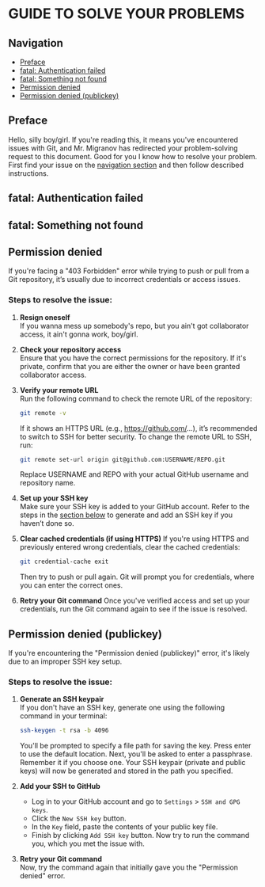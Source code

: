 # GUIDE TO SOLVE YOUR PROBLEMS

## Navigation

- [Preface](#preface)
- [fatal: Authentication failed](#fatal-authentication-failed)
- [fatal: Something not found](#fatal-something-not-found)
- [Permission denied](#permission-denied)
- [Permission denied (publickey)](#permission-denied-publickey)

## Preface

Hello, silly boy/girl. If you're reading this, it means you've encountered issues with Git, and Mr. Migranov has redirected your problem-solving request to this document. Good for you I know how to resolve your problem. First find your issue on the [navigation section](#navigation) and then follow described instructions.

## fatal: Authentication failed


## fatal: Something not found


## Permission denied

If you're facing a "403 Forbidden" error while trying to push or pull from a Git repository, it’s usually due to incorrect credentials or access issues.

### Steps to resolve the issue:

1.  **Resign oneself**  
    If you wanna mess up somebody's repo, but you ain't got collaborator access, it ain't gonna work, boy/girl.

2.  **Check your repository access**  
    Ensure that you have the correct permissions for the repository. If it's private, confirm that you are either the owner or have been granted collaborator access.

3.  **Verify your remote URL**  
    Run the following command to check the remote URL of the repository:
    ``` sh
    git remote -v
    ```
    If it shows an HTTPS URL (e.g., https://github.com/...), it’s recommended to switch to SSH for better security. To change the remote URL to SSH, run:
    ``` sh
    git remote set-url origin git@github.com:USERNAME/REPO.git
    ```
    Replace USERNAME and REPO with your actual GitHub username and repository name.

4.  **Set up your SSH key**  
    Make sure your SSH key is added to your GitHub account. Refer to the steps in the [section below](#permission-denied-publickey) to generate and add an SSH key if you haven’t done so.

5.  **Clear cached credentials (if using HTTPS)**
    If you're using HTTPS and previously entered wrong credentials, clear the cached credentials:
    ``` sh
    git credential-cache exit
    ```
    Then try to push or pull again. Git will prompt you for credentials, where you can enter the correct ones.

6.  **Retry your Git command**
    Once you've verified access and set up your credentials, run the Git command again to see if the issue is resolved.

## Permission denied (publickey)

If you're encountering the "Permission denied (publickey)" error, it's likely due to an improper SSH key setup.

### Steps to resolve the issue:

1.  **Generate an SSH keypair**  
    If you don't have an SSH key, generate one using the following command in your terminal:  
    ``` sh
    ssh-keygen -t rsa -b 4096
    ```
    You'll be prompted to specify a file path for saving the key. Press enter to use the default location. Next, you'll be asked to enter a passphrase. Remember it if you choose one. Your SSH keypair (private and public keys) will now be generated and stored in the path you specified.  

2.  **Add your SSH to GitHub**
    - Log in to your GitHub account and go to `Settings` > `SSH and GPG keys`.
    - Click the `New SSH key` button.
    - In the `Key` field, paste the contents of your public key file.
    - Finish by clicking `Add SSH key` button.
    Now try to run the command you, which you met the issue with.

3. **Retry your Git command**  
    Now, try the command again that initially gave you the "Permission denied" error.
